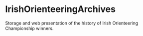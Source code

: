 # IrishOrienteeringArchives
Storage and web presentation of the history of Irish Orienteering Championship winners.
